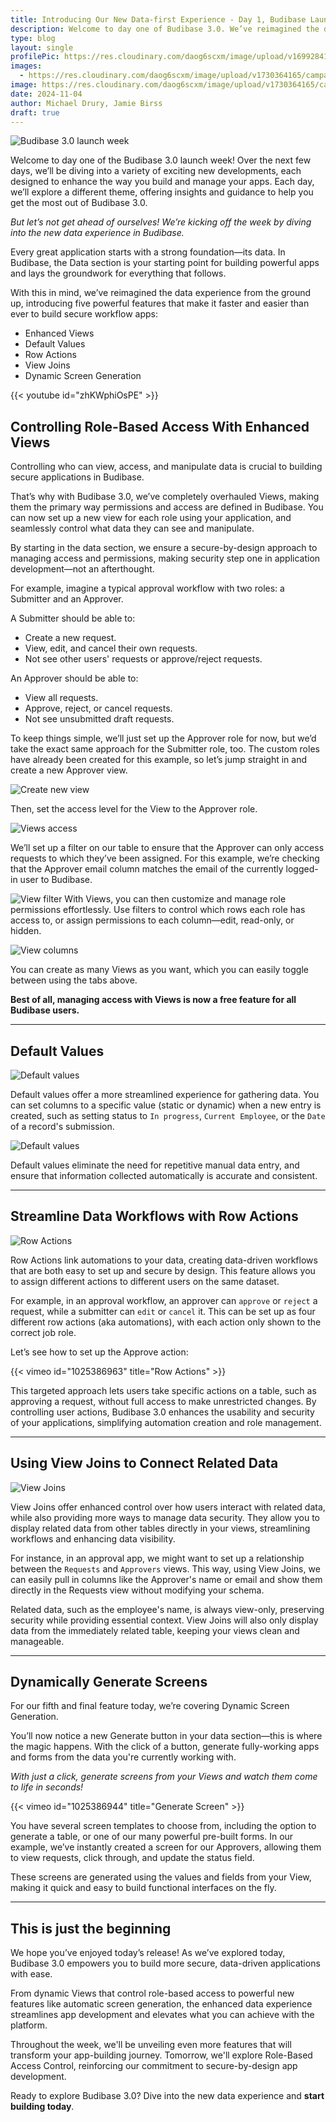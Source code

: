 ```yaml
---
title: Introducing Our New Data-first Experience - Day 1, Budibase Launch Week
description: Welcome to day one of Budibase 3.0. We’ve reimagined the data experience from the ground up, introducing five powerful features that make it faster and easier than ever to build secure workflow apps. 
type: blog
layout: single
profilePic: https://res.cloudinary.com/daog6scxm/image/upload/v1699284176/Branding/Assets/Symbol/RGB/Full%20Colour/bb-symbol-trans_v60zdz.svg
images:
  - https://res.cloudinary.com/daog6scxm/image/upload/v1730364165/campaigns/3.0/day%201/day_1_light_b7c2kr.png
image: https://res.cloudinary.com/daog6scxm/image/upload/v1730364165/campaigns/3.0/day%201/day_1_light_b7c2kr.png
date: 2024-11-04
author: Michael Drury, Jamie Birss
draft: true
---
```

![Budibase 3.0 launch week](https://res.cloudinary.com/daog6scxm/image/upload/v1730463943/campaigns/3.0/playlist_thumb_fhp65f.webp)

Welcome to day one of the Budibase 3.0 launch week! Over the next few days, we’ll be diving into a variety of exciting new developments, each designed to enhance the way you build and manage your apps. Each day, we’ll explore a different theme, offering insights and guidance to help you get the most out of Budibase 3.0.

*But let’s not get ahead of ourselves! We’re kicking off the week by diving into the new data experience in Budibase.*


Every great application starts with a strong foundation—its data. In Budibase, the Data section is your starting point for building powerful apps and lays the groundwork for everything that follows. 

With this in mind, we’ve reimagined the data experience from the ground up, introducing five powerful features that make it faster and easier than ever to build secure workflow apps:

- Enhanced Views
- Default Values
- Row Actions
- View Joins
- Dynamic Screen Generation

{{< youtube id="zhKWphiOsPE" >}}


## Controlling Role-Based Access With Enhanced Views

Controlling who can view, access, and manipulate data is crucial to building secure applications in Budibase. 

That’s why with Budibase 3.0, we’ve completely overhauled Views, making them the primary way permissions and access are defined in Budibase. You can now set up a new view for each role using your application, and seamlessly control what data they can see and manipulate. 

By starting in the data section, we ensure a secure-by-design approach to managing access and permissions, making security step one in application development—not an afterthought.

For example, imagine a typical approval workflow with two roles: a Submitter and an Approver.

A Submitter should be able to:
- Create a new request.
- View, edit, and cancel their own requests.
- Not see other users' requests or approve/reject requests.

An Approver should be able to:
- View all requests.
- Approve, reject, or cancel requests.
- Not see unsubmitted draft requests.

To keep things simple, we’ll just set up the Approver role for now, but we’d take the exact same approach for the Submitter role, too. The custom roles have already been created for this example, so let’s jump straight in and create a new Approver view. 

![Create new view](https://res.cloudinary.com/daog6scxm/image/upload/v1730408170/campaigns/3.0/day%201/create_view_iprydq.webp)

Then, set the access level for the View to the Approver role. 

![Views access](https://res.cloudinary.com/daog6scxm/image/upload/v1730408168/campaigns/3.0/day%201/custom_roles_t3bloc.webp)

We’ll set up a filter on our table to ensure that the Approver can only access requests to which they’ve been assigned. For this example, we’re checking that the Approver email column matches the email of the currently logged-in user to Budibase.

![View filter](https://res.cloudinary.com/daog6scxm/image/upload/v1730408485/campaigns/3.0/day%201/filter_peddpe.webp)
With Views, you can then customize and manage role permissions effortlessly. Use filters to control which rows each role has access to, or assign permissions to each column—edit, read-only, or hidden.

![View columns](https://res.cloudinary.com/daog6scxm/image/upload/v1730408168/campaigns/3.0/day%201/columns_kksh6t.webp)

You can create as many Views as you want, which you can easily toggle between using the tabs above. 

**Best of all, managing access with Views is now a free feature for all Budibase users.**

---

## Default Values

![Default values](https://res.cloudinary.com/daog6scxm/image/upload/v1730382869/campaigns/3.0/day%201/Default_valuesportrait_pr8o6r.webp)

Default values offer a more streamlined experience for gathering data. You can set columns to a specific value (static or dynamic) when a new entry is created, such as setting status to `In progress`, `Current Employee`, or the `Date` of a record's submission. 

![Default values](https://res.cloudinary.com/daog6scxm/image/upload/v1730408167/campaigns/3.0/day%201/Default_values_date_u4mje1.webp)

Default values eliminate the need for repetitive manual data entry, and ensure that information collected automatically is accurate and consistent.

---

## Streamline Data Workflows with Row Actions

![Row Actions](https://res.cloudinary.com/daog6scxm/image/upload/v1730407457/campaigns/3.0/day%201/Row_actions_zhc8le.webp)

Row Actions link automations to your data, creating data-driven workflows that are both easy to set up and secure by design. This feature allows you to assign different actions to different users on the same dataset.

For example, in an approval workflow, an approver can `approve` or `reject` a request, while a submitter can `edit` or `cancel` it. This can be set up as four different row actions (aka automations), with each action only shown to the correct job role.

Let’s see how to set up the Approve action:

{{< vimeo id="1025386963" title="Row Actions" >}}

This targeted approach lets users take specific actions on a table, such as approving a request, without full access to make unrestricted changes. By controlling user actions, Budibase 3.0 enhances the usability and security of your applications, simplifying automation creation and role management.

---

## Using View Joins to Connect Related Data

![View Joins](https://res.cloudinary.com/daog6scxm/image/upload/v1730409505/campaigns/3.0/day%201/view_relationships_mjtaun.webp)

View Joins offer enhanced control over how users interact with related data, while also providing more ways to manage data security. They allow you to display related data from other tables directly in your views, streamlining workflows and enhancing data visibility.

For instance, in an approval app, we might want to set up a relationship between the `Requests` and `Approvers` views. This way, using View Joins, we can easily pull in columns like the Approver's name or email and show them directly in the Requests view without modifying your schema.

Related data, such as the employee's name, is always view-only, preserving security while providing essential context. View Joins will also only display data from the immediately related table, keeping your views clean and manageable.

---

## Dynamically Generate Screens

For our fifth and final feature today, we’re covering Dynamic Screen Generation.

You’ll now notice a new Generate button in your data section—this is where the magic happens. With the click of a button, generate fully-working apps and forms from the data you're currently working with.

*With just a click, generate screens from your Views and watch them come to life in seconds!*

{{< vimeo id="1025386944" title="Generate Screen" >}}

You have several screen templates to choose from, including the option to generate a table, or one of our many powerful pre-built forms. In our example, we’ve instantly created a screen for our Approvers, allowing them to view requests, click through, and update the status field.

These screens are generated using the values and fields from your View, making it quick and easy to build functional interfaces on the fly.

---

## This is just the beginning

We hope you’ve enjoyed today’s release! As we’ve explored today, Budibase 3.0 empowers you to build more secure, data-driven applications with ease. 

From dynamic Views that control role-based access to powerful new features like automatic screen generation, the enhanced data experience streamlines app development and elevates what you can achieve with the platform.

Throughout the week, we'll be unveiling even more features that will transform your app-building journey. Tomorrow, we'll explore Role-Based Access Control, reinforcing our commitment to secure-by-design app development.

Ready to explore Budibase 3.0? Dive into the new data experience and **start building today**.